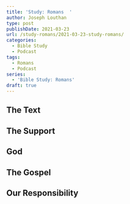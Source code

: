```yaml
---
title: 'Study: Romans  '
author: Joseph Louthan
type: post
publishDate: 2021-03-23
url: /study-romans/2021-03-23-study-romans/
categories:
  - Bible Study
  - Podcast
tags:
  - Romans
  - Podcast
series:
  - 'Bible Study: Romans'
draft: true
---
```

## The Text



## The Support



## God



## The Gospel



## Our Responsibility



